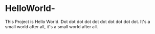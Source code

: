 # HelloWorld-
This Project is Hello World.
Dot dot dot dot dot dot dot dot dot dot.
It's a small world after all, it's a small world after all.
